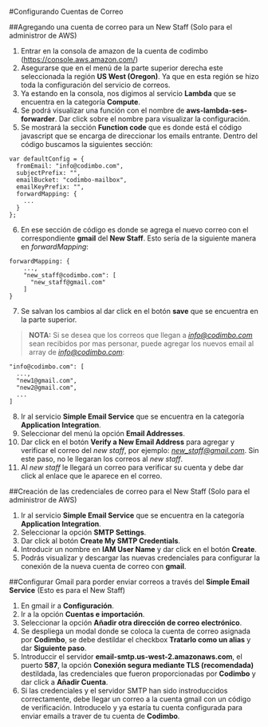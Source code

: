 #Configurando Cuentas de Correo

##Agregando una cuenta de correo para un New Staff (Solo para el administror de AWS)

1. Entrar en la consola de amazon de la cuenta de codimbo (https://console.aws.amazon.com/)
2. Asegurarse que en el menú de la parte superior derecha este seleccionada la región **US West (Oregon)**. Ya que en esta región se hizo toda la configuración del servicio de correos.
3. Ya estando en la consola, nos digimos al servicio **Lambda** que se encuentra en la categoría **Compute**.
4. Se podrá visualizar una función con el nombre de **aws-lambda-ses-forwarder**. Dar click sobre el nombre para visualizar la configuración.
5. Se mostrará la sección **Function code** que es donde está el código javascript que se encarga de direccionar los emails entrante. Dentro del código buscamos la siguientes sección:

```
var defaultConfig = {
  fromEmail: "info@codimbo.com",
  subjectPrefix: "",
  emailBucket: "codimbo-mailbox",
  emailKeyPrefix: "",
  forwardMapping: {
    ...
  }
};
```

6. En ese sección de código es donde se agrega el nuevo correo con el correspondiente **gmail** del **New Staff**. Esto sería de la siguiente manera en *forwardMapping*:

```
forwardMapping: {
    ...,
    "new_staff@codimbo.com": [
      "new_staff@gmail.com"
    ]
}
```

7. Se salvan los cambios al dar click en el botón **save** que se encuentra en la parte superior.

> **NOTA:** Si se desea que los correos que llegan a *info@codimbo.com* sean recibidos por mas personar, puede agregar los nuevos email al array de *info@codimbo.com*:
```
"info@codimbo.com": [
  ...,
  "new1@gmail.com",
  "new2@gmail.com",
  ...
]
```

8. Ir al servicio **Simple Email Service** que se encuentra en la categoría **Application Integration**.
9. Seleccionar del menú la opción **Email Addresses**.
10. Dar click en el botón **Verify a New Email Address** para agregar y verificar el correo del *new staff*, por ejemplo: *new_staff@gmail.com*. Sin este paso, no le llegaran los correos al *new staff*.
11. Al *new staff* le llegará un correo para verificar su cuenta y debe dar click al enlace que le aparece en el correo.

##Creación de las credenciales de correo para el New Staff (Solo para el administror de AWS)

1. Ir al servicio **Simple Email Service** que se encuentra en la categoría **Application Integration**.
2. Seleccionar la opción **SMTP Settings**.
3. Dar click al botón **Create My SMTP Credentials**.
4. Introducir un nombre en **IAM User Name** y dar click en el botón **Create**.
5. Podrás visualizar y descargar las nuevas credenciales para configurar la conexión de la nueva cuenta de correo con **gmail**.

##Configurar Gmail para porder enviar correos a través del **Simple Email Service** (Esto es para el New Staff)

1. En gmail ir a **Configuración**.
2. Ir a la opción **Cuentas e importación**.
3. Seleccionar la opción **Añadir otra dirección de correo electrónico**.
4. Se despliega un modal donde se coloca la cuenta de correo asignada por **Codimbo**, se debe destildar el checkbox **Tratarlo como un alias** y dar **Siguiente paso**.
5. Introduccir el servidor **email-smtp.us-west-2.amazonaws.com**, el puerto **587**, la opción **Conexión segura mediante TLS (recomendada)** destildada, las credenciales que fueron proporcionadas por **Codimbo** y dar click a **Añadir Cuenta**.
6. Si las credenciales y el servidor SMTP han sido instroduccidos correctamente, debe llegar un correo a la cuenta gmail con un código de verificación. Introducelo y ya estaría tu cuenta configurada para enviar emails a traver de tu cuenta de **Codimbo**.